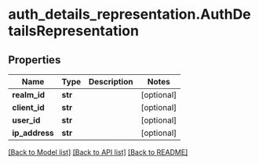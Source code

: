 # auth_details_representation.AuthDetailsRepresentation

## Properties
Name | Type | Description | Notes
------------ | ------------- | ------------- | -------------
**realm_id** | **str** |  | [optional] 
**client_id** | **str** |  | [optional] 
**user_id** | **str** |  | [optional] 
**ip_address** | **str** |  | [optional] 

[[Back to Model list]](../README.md#documentation-for-models) [[Back to API list]](../README.md#documentation-for-api-endpoints) [[Back to README]](../README.md)


